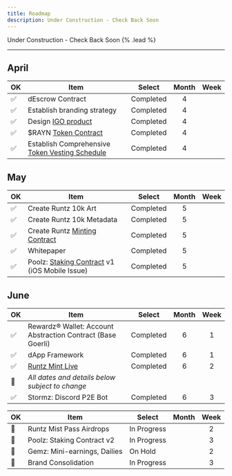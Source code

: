 ```yaml
---
title: Roadmap
description: Under Construction - Check Back Soon
---
```


Under Construction - Check Back Soon {% .lead %}

---

## April

| OK            | Item          | Select        | Month           | Week
| ------------- | ------------- | ------------- | :-------------: | :-------------: |
| ✅            | dEscrow Contract  | Completed | 4 | |
| ✅            | Establish branding strategy  | Completed | 4 | |
| ✅            | Design [IGO product](https://docs.rewardz.network/rewardz/introduction/features/ai-powered-games/high-orbit)  | Completed | 4 | |
| ✅            | $RAYN [Token Contract](https://etherscan.io/token/0x562d8e607bed7fc183ca84c0362c853680b99638) | Completed | 4 | |
| ✅            | Establish Comprehensive [Token Vesting Schedule](https://www.team.finance/view-coin/0x562D8e607bed7Fc183Ca84C0362c853680b99638?name=Rewardz%20Automated%20Yield%20Network&symbol=RAYN&chainid=0x1) | Completed | 4 | |

## May

| OK            | Item          | Select        | Month           | Week
| ------------- | ------------- | ------------- | :-------------: | :-------------: |
| ✅            | Create Runtz 10k Art  | Completed | 5 | |
| ✅            | Create Runtz 10k Metadata  | Completed | 5 | |
| ✅            | Create Runtz [Minting Contract](https://etherscan.io/address/0xC687488603BC90B344C7c8d64C5BCc151D7bDc95)  | Completed | 5 | |
| ✅            | Whitepaper | Completed | 5 | |
| ✅            | Poolz: [Staking Contract](https://etherscan.io/address/0xf0f3794d6c174db5d11c322a07c1dd88c2b17a25) v1 (iOS Mobile Issue) | Completed | 5 | |


## June

| OK            | Item          | Select        | Month           | Week
| ------------- | ------------- | ------------- | :-------------: | :-------------: |
| ✅            | Rewardz® Wallet: Account Abstraction Contract (Base Goerli) | Completed | 6 | 1 |
| ✅            | dApp Framework | Completed | 6 | 1 |
| ✅            | [Runtz Mint Live](https://opensea.io/collection/runtzcommunity)  | Completed | 6 | 2 |
| 🔲            | *All dates and details below subject to change* |
| ✅            | Stormz: Discord P2E Bot | Completed | 6 | 3 |



| OK            | Item          | Select        | Month           | Week
| ------------- | ------------- | ------------- | :-------------: | :-------------: |
| 🔲            | Runtz Mist Pass Airdrops | In Progress |  | 2 |
| 🔲            | Poolz: Staking Contract v2 | In Progress |  | 3 |
| 🔲            | Gemz: Mini-earnings, Dailies  | On Hold |  | 2 |
| 🔲            | Brand Consolidation | In Progress |  | 3 |
